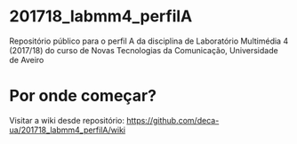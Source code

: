# 201718_labmm4_perfilA
Repositório público para o perfil A da disciplina de Laboratório Multimédia 4 (2017/18) do curso de Novas Tecnologias da Comunicação, Universidade de Aveiro

# Por onde começar?
Visitar a wiki desde repositório: https://github.com/deca-ua/201718_labmm4_perfilA/wiki
